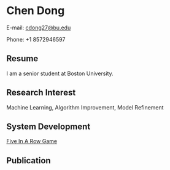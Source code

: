 # Chen Dong
E-mail: cdong27@bu.edu

Phone: +1 8572946597

## Resume
I am a senior student at Boston University. 

## Research Interest
Machine Learning, Algorithm Improvement, Model Refinement 

## System Development
[Five In A Row Game](https://github.com/ChenDong0427/Five-In-A-Row-Game)

## Publication


